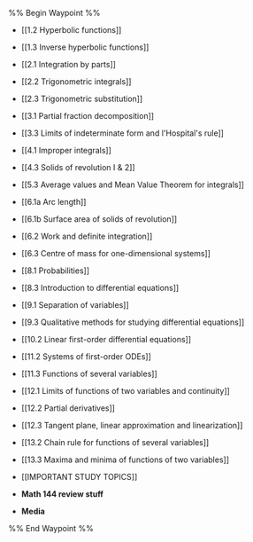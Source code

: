 %% Begin Waypoint %%
- [[1.2 Hyperbolic functions]]
- [[1.3 Inverse hyperbolic functions]]
- [[2.1 Integration by parts]]
- [[2.2 Trigonometric integrals]]
- [[2.3 Trigonometric substitution]]
- [[3.1 Partial fraction decomposition]]
- [[3.3 Limits of indeterminate form and l'Hospital's rule]]
- [[4.1 Improper integrals]]
- [[4.3 Solids of revolution I & 2]]
- [[5.3 Average values and Mean Value Theorem for integrals]]
- [[6.1a Arc length]]
- [[6.1b Surface area of solids of revolution]]
- [[6.2 Work and definite integration]]
- [[6.3 Centre of mass for one-dimensional systems]]
- [[8.1 Probabilities]]
- [[8.3 Introduction to differential equations]]
- [[9.1 Separation of variables]]
- [[9.3 Qualitative methods for studying differential equations]]
- [[10.2 Linear first-order differential equations]]
- [[11.2 Systems of first-order ODEs]]
- [[11.3 Functions of several variables]]
- [[12.1 Limits of functions of two variables and continuity]]
- [[12.2 Partial derivatives]]
- [[12.3 Tangent plane, linear approximation and linearization]]
- [[13.2 Chain rule for functions of several variables]]
- [[13.3 Maxima and minima of functions of two variables]]
- [[IMPORTANT STUDY TOPICS]]
- **Math 144 review stuff**

- **Media**


%% End Waypoint %%
